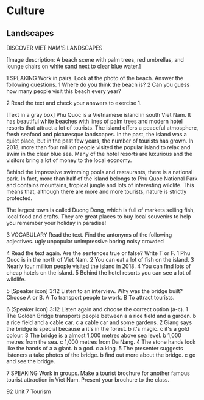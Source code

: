 # Culture

## Landscapes

DISCOVER VIET NAM'S LANDSCAPES

[Image description: A beach scene with palm trees, red umbrellas, and lounge chairs on white sand next to clear blue water.]

1 SPEAKING Work in pairs. Look at the photo of the beach. Answer the following questions.
1 Where do you think the beach is?
2 Can you guess how many people visit this beach every year?

2 Read the text and check your answers to exercise 1.

[Text in a gray box]
Phu Quoc is a Vietnamese island in south Viet Nam. It has beautiful white beaches with lines of palm trees and modern hotel resorts that attract a lot of tourists. The island offers a peaceful atmosphere, fresh seafood and picturesque landscapes. In the past, the island was a quiet place, but in the past few years, the number of tourists has grown. In 2018, more than four million people visited the popular island to relax and swim in the clear blue sea. Many of the hotel resorts are luxurious and the visitors bring a lot of money to the local economy.

Behind the impressive swimming pools and restaurants, there is a national park. In fact, more than half of the island belongs to Phu Quoc National Park and contains mountains, tropical jungle and lots of interesting wildlife. This means that, although there are more and more tourists, nature is strictly protected.

The largest town is called Duong Dong, which is full of markets selling fish, local food and crafts. They are great places to buy local souvenirs to help you remember your holiday in paradise!

3 VOCABULARY Read the text. Find the antonyms of the following adjectives.
ugly unpopular unimpressive
boring noisy crowded

4 Read the text again. Are the sentences true or false? Write T or F.
1 Phu Quoc is in the north of Viet Nam.
2 You can eat a lot of fish on the island.
3 Nearly four million people visited the island in 2018.
4 You can find lots of cheap hotels on the island.
5 Behind the hotel resorts you can see a lot of wildlife.

5 [Speaker icon] 3:12 Listen to an interview. Why was the bridge built? Choose A or B.
A To transport people to work.
B To attract tourists.

6 [Speaker icon] 3:12 Listen again and choose the correct option (a-c).
1 The Golden Bridge transports people between
   a a rice field and a garden.
   b a rice field and a cable car.
   c a cable car and some gardens.
2 Giang says the bridge is special because
   a it's in the forest.
   b it's magic.
   c it's a gold colour.
3 The bridge is
   a almost 1,000 metres above sea level.
   b 1,000 metres from the sea.
   c 1,000 metres from Da Nang.
4 The stone hands look like the hands of
   a a giant.    b a god.    c a king.
5 The presenter suggests listeners
   a take photos of the bridge.
   b find out more about the bridge.
   c go and see the bridge.

7 SPEAKING Work in groups. Make a tourist brochure for another famous tourist attraction in Viet Nam. Present your brochure to the class.

92 Unit 7 Tourism